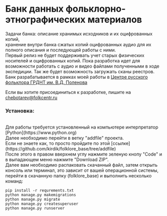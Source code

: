 # Банк данных фольклорно-этнографических материалов
Задачи банка: описание хранимых исходников и их оцифрованных копий, <br>
хранение внутри банка сжатых копий оцифрованных аудио для их полного описания и последующей работы с ними. <br>
Первый релиз не будет поддерживать учет старых физических носителей и оцифрованных копий. Пока разработка идет для возможности работать с аудио и видео файлами полученными в ходе экспедиции. Так же будет возможность загружать сканы реестров.<br>
Банк разрабатывается в рамках моей работы в [Центре русского фольклора ГРДНТ им. В.Д. Поленова](http://folkcentr.ru)<br>

Если вы хотите присоединиться к разработке, пишите на chebotarev@folkcentr.ru

### Установка:
<br>
Для работы требуется установленный на компьютере интерпретатор [Python](https://www.python.org)<br>
Далее необходимо перейти в ветку "addfile" проекта.<br>
Если не знаете как, то просто пройдите по этой [ссылке](https://github.com/kirdik/folklore_base/tree/addfile)<br>
После этого в правом вверхнем углу нажмите зеленую кнопу "Code" и в выпадающем меню нажмите "Download ZIP". <br>
Далее вам необходимо распаковать скачанный файл, затем открыть консоль или терминал, это зависит от вашей операционной системы, перейти в скачанную папку (folklore_base) и выполнить несколько команд:<br>

```
pip install -r requrements.txt
python manage.py makemigrations
python manage.py migrate
python manage.py createsuperuser
python manage.py runserver

```
